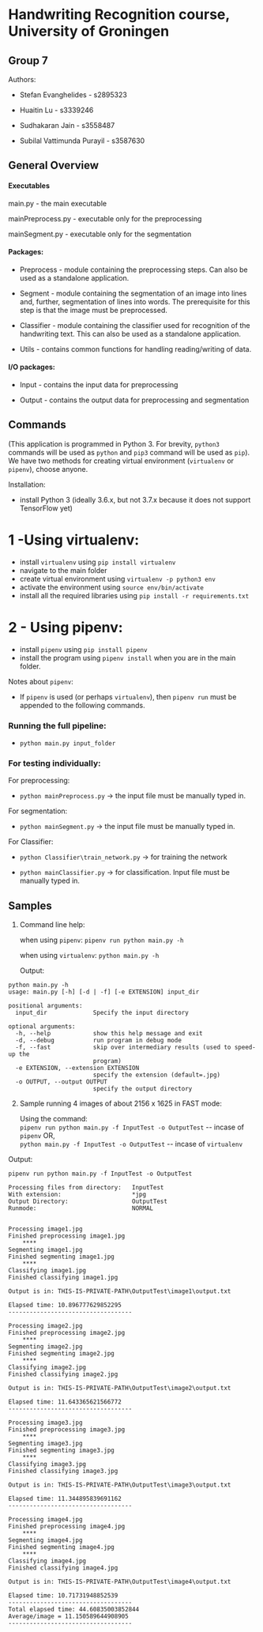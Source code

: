 # Handwriting Recognition course, University of Groningen
## Group 7

Authors:

- Stefan Evanghelides - s2895323

- Huaitin Lu - s3339246

- Sudhakaran Jain - s3558487

- Subilal Vattimunda Purayil - s3587630

## General Overview

#### Executables

main.py - the main executable

mainPreprocess.py - executable only for the preprocessing

mainSegment.py - executable only for the segmentation

#### Packages:

- Preprocess - module containing the preprocessing steps. Can also be used as a standalone application.

- Segment - module containing the segmentation of an image into lines and, further, segmentation of lines into words. The prerequisite for this step is that the image must be preprocessed.

- Classifier - module containing the classifier used for recognition of the handwriting text. This can also be used as a standalone application.

- Utils - contains common functions for handling reading/writing of data.

#### I/O packages:

- Input - contains the input data for preprocessing

- Output - contains the output data for preprocessing and segmentation

## Commands

(This application is programmed in Python 3. For brevity, `python3` commands will be used as `python` and `pip3` command will be used as `pip`). We have two methods for creating virtual environment (`virtualenv` or `pipenv`), choose anyone.

Installation:

- install Python 3 (ideally 3.6.x, but not 3.7.x because it does not support TensorFlow yet)

# 1 -Using virtualenv:

- install `virtualenv` using `pip install virtualenv`
- navigate to the main folder
- create virtual environment using `virtualenv -p python3 env`
- activate the environment using `source env/bin/activate`
- install all the required libraries using `pip install -r requirements.txt`


# 2 - Using pipenv:

- install `pipenv` using `pip install pipenv`
- install the program using `pipenv install` when you are in the main folder.

Notes about `pipenv`:
- If `pipenv` is used (or perhaps `virtualenv`), then `pipenv run` must be appended to the following commands.


### Running the full pipeline:

- `python main.py input_folder`

### For testing individually:

For preprocessing:

- `python mainPreprocess.py` -> the input file must be manually typed in.

For segmentation:

- `python mainSegment.py` -> the input file must be manually typed in.

For Classifier:

- `python Classifier\train_network.py` -> for training the network

- `python mainClassifier.py` -> for classification. Input file must be manually typed in.


## Samples

1. Command line help:

   when using `pipenv`:
   `pipenv run python main.py -h` 
   
   when using `virtualenv`:
   `python main.py -h`

   Output:

  ```
  python main.py -h
  usage: main.py [-h] [-d | -f] [-e EXTENSION] input_dir

  positional arguments:
    input_dir             Specify the input directory

  optional arguments:
    -h, --help            show this help message and exit
    -d, --debug           run program in debug mode
    -f, --fast            skip over intermediary results (used to speed-up the
                          program)
    -e EXTENSION, --extension EXTENSION
                          specify the extension (default=.jpg)  
    -o OUTPUT, --output OUTPUT
                          specify the output directory
  ```
  
2. Sample running 4 images of about 2156 x 1625 in FAST mode:

   Using the command: </br>
   `pipenv run python main.py -f InputTest -o OutputTest` -- incase of `pipenv` OR, </br>
   `python main.py -f InputTest -o OutputTest` -- incase of `virtualenv`
  
  Output:

  ```
  pipenv run python main.py -f InputTest -o OutputTest

  Processing files from directory:   InputTest
  With extension:                    *jpg
  Output Directory:                  OutputTest
  Runmode:                           NORMAL


  Processing image1.jpg
  Finished preprocessing image1.jpg
      ****
  Segmenting image1.jpg
  Finished segmenting image1.jpg
      ****
  Classifying image1.jpg
  Finished classifying image1.jpg

  Output is in: THIS-IS-PRIVATE-PATH\OutputTest\image1\output.txt

  Elapsed time: 10.896777629852295
  -----------------------------------

  Processing image2.jpg
  Finished preprocessing image2.jpg
      ****
  Segmenting image2.jpg
  Finished segmenting image2.jpg
      ****
  Classifying image2.jpg
  Finished classifying image2.jpg

  Output is in: THIS-IS-PRIVATE-PATH\OutputTest\image2\output.txt
  
  Elapsed time: 11.643365621566772
  -----------------------------------

  Processing image3.jpg
  Finished preprocessing image3.jpg
      ****
  Segmenting image3.jpg
  Finished segmenting image3.jpg
      ****
  Classifying image3.jpg
  Finished classifying image3.jpg

  Output is in: THIS-IS-PRIVATE-PATH\OutputTest\image3\output.txt

  Elapsed time: 11.344895839691162
  -----------------------------------

  Processing image4.jpg
  Finished preprocessing image4.jpg
      ****
  Segmenting image4.jpg
  Finished segmenting image4.jpg
      ****
  Classifying image4.jpg
  Finished classifying image4.jpg

  Output is in: THIS-IS-PRIVATE-PATH\OutputTest\image4\output.txt

  Elapsed time: 10.71731948852539
  -----------------------------------
  Total elapsed time: 44.60835003852844
  Average/image = 11.150589644908905
  -----------------------------------
  ```
